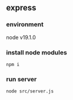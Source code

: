 ## express

### environment
node v19.1.0

### install node modules
```
npm i
```

### run server
```
node src/server.js
```